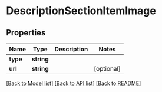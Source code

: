 # DescriptionSectionItemImage

## Properties
Name | Type | Description | Notes
------------ | ------------- | ------------- | -------------
**type** | **string** |  | 
**url** | **string** |  | [optional] 

[[Back to Model list]](../README.md#documentation-for-models) [[Back to API list]](../README.md#documentation-for-api-endpoints) [[Back to README]](../README.md)


